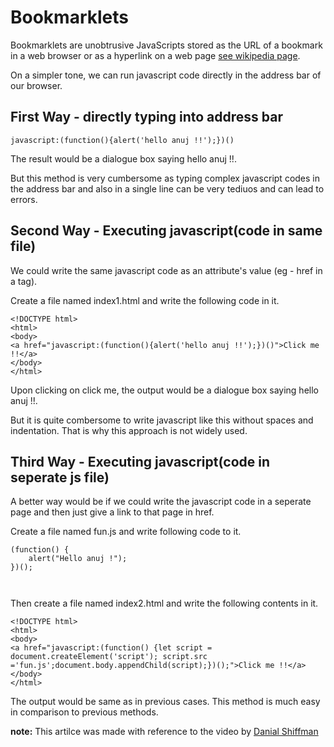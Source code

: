 # Bookmarklets
Bookmarklets are unobtrusive JavaScripts stored as the URL of a bookmark in a web browser or as a hyperlink on a web page [see wikipedia page](https://en.wikipedia.org/wiki/Bookmarklet).


On a simpler tone, we can run javascript code directly in the address bar of our browser.
## First Way - directly typing into address bar
```
javascript:(function(){alert('hello anuj !!');})()
```
The result would be a dialogue box saying hello anuj !!.

But this method is very cumbersome as typing complex javascript codes in the address bar and also in a single line can be very tediuos and can lead to errors.

## Second Way - Executing javascript(code in same file)
We could write the same javascript code as an attribute's value (eg - href in a tag).

Create a file named index1.html and write the following code in it.
```
<!DOCTYPE html>
<html>
<body>
<a href="javascript:(function(){alert('hello anuj !!');})()">Click me !!</a>
</body>
</html>
```
Upon clicking on click me, the output would be a dialogue box saying hello anuj !!.

But it is quite combersome to write javascript like this without spaces and indentation. That is why this approach is not widely used.

## Third Way - Executing javascript(code in seperate js file)
A better way would be if we could write the javascript code in a seperate page and then just give a link to that page in href.

Create a file named fun.js and write following code to it.

```
(function() {
	alert("Hello anuj !");
})();



```

Then create a file named index2.html and write the following contents in it.
```
<!DOCTYPE html>
<html>
<body>
<a href="javascript:(function() {let script = document.createElement('script');	script.src ='fun.js';document.body.appendChild(script);})();">Click me !!</a>
</body>
</html>
```
The output would be same as in previous cases.
This method is much easy in comparison to previous methods.

**note:** This artilce was made with reference to the video by [Danial Shiffman](https://www.youtube.com/watch?v=DloHqUfPbJc)